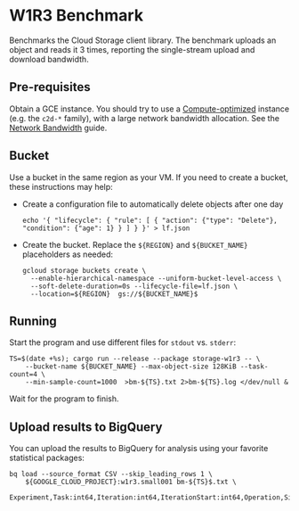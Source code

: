 # W1R3 Benchmark

Benchmarks the Cloud Storage client library. The benchmark uploads an object and
reads it 3 times, reporting the single-stream upload and download bandwidth.

## Pre-requisites

Obtain a GCE instance. You should try to use a [Compute-optimized] instance
(e.g. the `c2d-*` family), with a large network bandwidth allocation. See the
[Network Bandwidth] guide.

## Bucket

Use a bucket in the same region as your VM. If you need to create a bucket,
these instructions may help:

- Create a configuration file to automatically delete objects after one day

  ```shell
  echo '{ "lifecycle": { "rule": [ { "action": {"type": "Delete"}, "condition": {"age": 1} } ] } }' > lf.json
  ```

- Create the bucket. Replace the `${REGION}` and `${BUCKET_NAME}` placeholders
  as needed:

  ```shell
  gcloud storage buckets create \
    --enable-hierarchical-namespace --uniform-bucket-level-access \
    --soft-delete-duration=0s --lifecycle-file=lf.json \
    --location=${REGION}  gs://${BUCKET_NAME}$
  ```

## Running

Start the program and use different files for `stdout` vs. `stderr`:

```shell
TS=$(date +%s); cargo run --release --package storage-w1r3 -- \
    --bucket-name ${BUCKET_NAME} --max-object-size 128KiB --task-count=4 \
    --min-sample-count=1000  >bm-${TS}.txt 2>bm-${TS}.log </dev/null &
```

Wait for the program to finish.

## Upload results to BigQuery

You can upload the results to BigQuery for analysis using your favorite
statistical packages:

```shell
bq load --source_format CSV --skip_leading_rows 1 \
    ${GOOGLE_CLOUD_PROJECT}:w1r3.small001 bm-${TS}$.txt \
    Experiment,Task:int64,Iteration:int64,IterationStart:int64,Operation,Size:int64,TransferSize:int64,ElapsedMicroseconds:int64,Object,Result,Details
```

[compute-optimized]: https://cloud.google.com/compute/docs/compute-optimized-machines
[network bandwidth]: https://cloud.google.com/compute/docs/network-bandwidth
